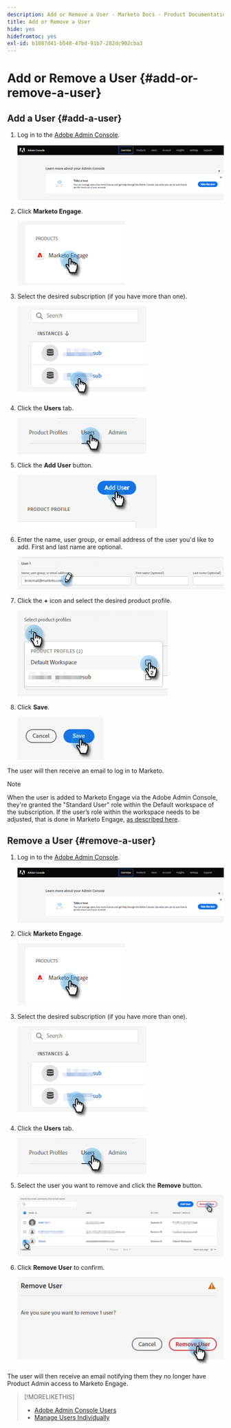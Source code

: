 ```yaml
---
description: Add or Remove a User - Marketo Docs - Product Documentation
title: Add or Remove a User
hide: yes
hidefromtoc: yes
exl-id: b1087d41-b548-47bd-91b7-282dc902cba3
---
```

# Add or Remove a User {#add-or-remove-a-user}

## Add a User {#add-a-user}

1. Log in to the [Adobe Admin Console](https://adminconsole.adobe.com/).

   ![](assets/add-or-remove-a-user-1.png)

1. Click **Marketo Engage**.

   ![](assets/add-or-remove-a-user-2.png)

1. Select the desired subscription (if you have more than one).

   ![](assets/add-or-remove-a-user-3.png)

1. Click the **Users** tab.

   ![](assets/add-or-remove-a-user-4.png)

1. Click the **Add User** button.

   ![](assets/add-or-remove-a-user-5.png)

1. Enter the name, user group, or email address of the user you'd like to add. First and last name are optional.

   ![](assets/add-or-remove-a-user-6.png)

1. Click the **+** icon and select the desired product profile.

   ![](assets/add-or-remove-a-user-7.png)

1. Click **Save**.

   ![](assets/add-or-remove-a-user-8.png)

The user will then receive an email to log in to Marketo.

>[!NOTE]
>
>When the user is added to Marketo Engage via the Adobe Admin Console, they're granted the "Standard User" role within the Default workspace of the subscription. If the user’s role within the workspace needs to be adjusted, that is done in Marketo Engage, [as described here](/help/marketo/product-docs/administration/users-and-roles/managing-user-roles-and-permissions.md).

## Remove a User {#remove-a-user}

1. Log in to the [Adobe Admin Console](https://adminconsole.adobe.com/).

   ![](assets/add-or-remove-a-user-9.png)

1. Click **Marketo Engage**.

   ![](assets/add-or-remove-a-user-10.png)

1. Select the desired subscription (if you have more than one).

   ![](assets/add-or-remove-a-user-11.png)

1. Click the **Users** tab.

   ![](assets/add-or-remove-a-user-12.png)

1. Select the user you want to remove and click the **Remove** button.

   ![](assets/add-or-remove-a-user-13.png)

1. Click **Remove User** to confirm.

   ![](assets/add-or-remove-a-user-14.png)

The user will then receive an email notifying them they no longer have Product Admin access to Marketo Engage.

>[!MORELIKETHIS]
>
>* [Adobe Admin Console Users](https://helpx.adobe.com/enterprise/using/users.html)
>* [Manage Users Individually](https://helpx.adobe.com/enterprise/using/manage-users-individually.html)
